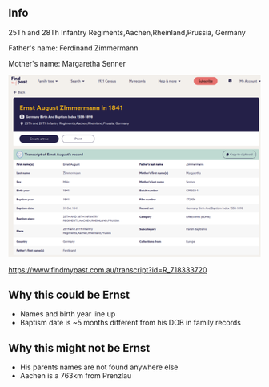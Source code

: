 ## Info

25Th and 28Th Infantry Regiments,Aachen,Rheinland,Prussia, Germany

Father's name: Ferdinand Zimmermann

Mother's name: Margaretha Senner

![record](./1841%20Ernst%20August%20Zimmermann.png)

https://www.findmypast.com.au/transcript?id=R_718333720

## Why this could be Ernst

* Names and birth year line up
* Baptism date is ~5 months different from his DOB in family records

## Why this might not be Ernst

* His parents names are not found anywhere else
* Aachen is a 763km from Prenzlau
